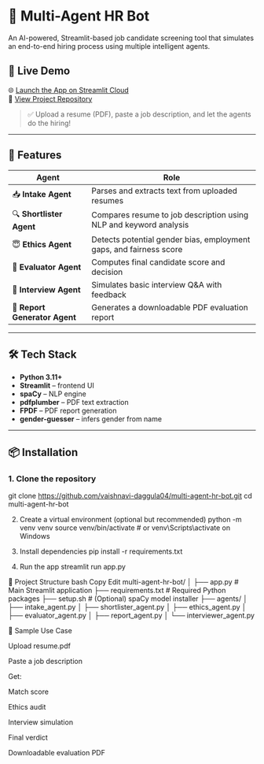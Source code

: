 # 🤖 Multi-Agent HR Bot

An AI-powered, Streamlit-based job candidate screening tool that simulates an end-to-end hiring process using multiple intelligent agents.

## 🚀 Live Demo

🌐 [Launch the App on Streamlit Cloud](https://<your-streamlit-app-url>)  
📎 [View Project Repository](https://github.com/vaishnavi-daggula04/multi-agent-hr-bot)

> ✅ Upload a resume (PDF), paste a job description, and let the agents do the hiring!

---

## 🧠 Features

| Agent | Role |
|-------|------|
| 📥 **Intake Agent** | Parses and extracts text from uploaded resumes |
| 🔍 **Shortlister Agent** | Compares resume to job description using NLP and keyword analysis |
| 😇 **Ethics Agent** | Detects potential gender bias, employment gaps, and fairness score |
| 🧮 **Evaluator Agent** | Computes final candidate score and decision |
| 💬 **Interview Agent** | Simulates basic interview Q&A with feedback |
| 📝 **Report Generator Agent** | Generates a downloadable PDF evaluation report |

---

## 🛠️ Tech Stack

- **Python 3.11+**
- **Streamlit** – frontend UI
- **spaCy** – NLP engine
- **pdfplumber** – PDF text extraction
- **FPDF** – PDF report generation
- **gender-guesser** – infers gender from name

---

## 📦 Installation

### 1. Clone the repository
git clone https://github.com/vaishnavi-daggula04/multi-agent-hr-bot.git
cd multi-agent-hr-bot

2. Create a virtual environment (optional but recommended)
python -m venv venv
source venv/bin/activate  # or venv\Scripts\activate on Windows

4. Install dependencies
pip install -r requirements.txt

6. Run the app
streamlit run app.py

📁 Project Structure
bash
Copy
Edit
multi-agent-hr-bot/
│
├── app.py                        # Main Streamlit application
├── requirements.txt              # Required Python packages
├── setup.sh                      # (Optional) spaCy model installer
├── agents/
│   ├── intake_agent.py
│   ├── shortlister_agent.py
│   ├── ethics_agent.py
│   ├── evaluator_agent.py
│   ├── report_agent.py
│   └── interviewer_agent.py

📄 Sample Use Case

Upload resume.pdf

Paste a job description

Get:

Match score

Ethics audit

Interview simulation

Final verdict

Downloadable evaluation PDF
